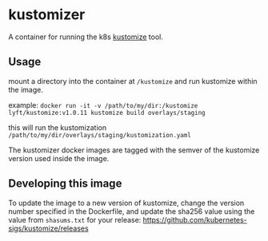 # kustomizer
A container for running the k8s [kustomize](https://github.com/kubernetes-sigs/kustomize) tool.

## Usage

mount a directory into the container at `/kustomize` and run kustomize within the image.

example: `docker run -it -v /path/to/my/dir:/kustomize lyft/kustomize:v1.0.11 kustomize build overlays/staging`

this will run the kustomization `/path/to/my/dir/overlays/staging/kustomization.yaml`

The kustomizer docker images are tagged with the semver of the kustomize version used inside the image.

## Developing this image

To update the image to a new version of kustomize, change the version number specified in the Dockerfile, and update the sha256 value using the value from ``shasums.txt`` for your release: https://github.com/kubernetes-sigs/kustomize/releases

